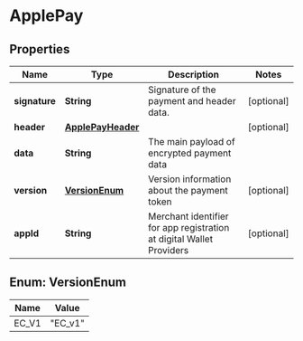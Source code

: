 
# ApplePay

## Properties
Name | Type | Description | Notes
------------ | ------------- | ------------- | -------------
**signature** | **String** | Signature of the payment and header data. |  [optional]
**header** | [**ApplePayHeader**](ApplePayHeader.md) |  |  [optional]
**data** | **String** | The main payload of encrypted payment data | 
**version** | [**VersionEnum**](#VersionEnum) | Version information about the payment token |  [optional]
**appId** | **String** | Merchant identifier for app registration at digital Wallet Providers |  [optional]


<a name="VersionEnum"></a>
## Enum: VersionEnum
Name | Value
---- | -----
EC_V1 | &quot;EC_v1&quot;



